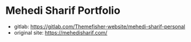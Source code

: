 # Mehedi Sharif Portfolio

- gitlab: https://gitlab.com/Themefisher-website/mehedi-sharif-personal
- original site: https://mehedisharif.com/
